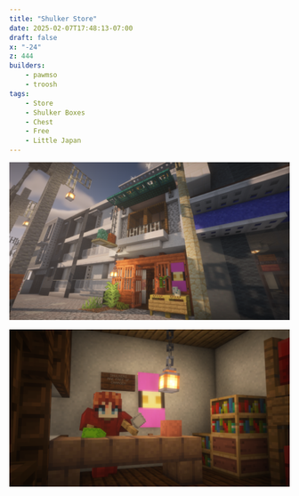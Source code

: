 ```yaml
---
title: "Shulker Store"
date: 2025-02-07T17:48:13-07:00
draft: false
x: "-24"
z: 444
builders:
    - pawmso
    - troosh
tags:
    - Store
    - Shulker Boxes
    - Chest
    - Free
    - Little Japan
---
```


![Shulker store exterior](20241226-exterior.png)

![Shulker store interior](20241226-interior.png)

